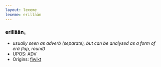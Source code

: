 ```yaml
---
layout: lexeme
lexeme: erillään
---
```


###  erillään₁

* _usually seen as adverb (separate), but can be analysed as a form of *erä* (lap, round)_
* UPOS:  ADV
* Origins: [fiwikt](https://fi.wiktionary.org/wiki/erillään) 

